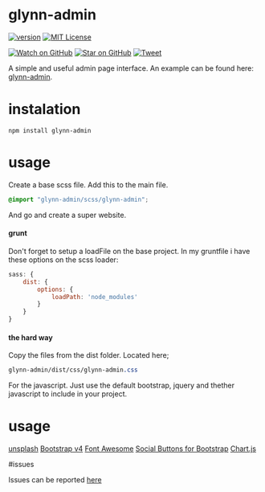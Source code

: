 # glynn-admin

[![version][version-badge]][package]
[![MIT License][license-badge]][LICENSE]

[![Watch on GitHub][github-watch-badge]][github-watch]
[![Star on GitHub][github-star-badge]][github-star]
[![Tweet][twitter-badge]][twitter]

A simple and useful admin page interface. An example can be found here: [glynn-admin](https://disjfa.github.io/glynn-admin/).

# instalation

```
npm install glynn-admin
```

# usage

Create a base scss file. Add this to the main file.

```scss
@import "glynn-admin/scss/glynn-admin";
```

And go and create a super website.

#### grunt

Don't forget to setup a loadFile on the base project. In my gruntfile i have these options on the scss loader:
```js
sass: {
    dist: {
        options: {
            loadPath: 'node_modules'
        }
    }
}
```

#### the hard way

Copy the files from the dist folder. Located here;

```css
glynn-admin/dist/css/glynn-admin.css
```

For the javascript. Just use the default bootstrap, jquery and thether javascript to include in your project.

# usage

[unsplash](https://unsplash.com/)
[Bootstrap v4](http://getbootstrap.com/)
[Font Awesome](http://fontawesome.io/)
[Social Buttons for Bootstrap](https://lipis.github.io/bootstrap-social/)
[Chart.js](http://www.chartjs.org/)

#issues

Issues can be reported [here](https://github.com/disjfa/glynn-admin/issues)

[package]: https://www.npmjs.com/package/glynn-admin
[version-badge]: https://img.shields.io/npm/v/glynn-admin.svg?style=flat-square
[license]: https://github.com/disjfa/glynn-admin/blob/master/LICENSE
[license-badge]: https://img.shields.io/npm/l/glynn-admin.svg?style=flat-square
[github-watch-badge]: https://img.shields.io/github/watchers/disjfa/glynn-admin.svg?style=social
[github-watch]: https://github.com/disjfa/glynn-admin/watchers
[github-star-badge]: https://img.shields.io/github/stars/disjfa/glynn-admin.svg?style=social
[github-star]: https://github.com/disjfa/glynn-admin/stargazers
[twitter]: https://twitter.com/intent/tweet?text=Check%20out%20glynn-admin!%20%E2%9C%A8%20Recognize%20all%20contributors,%20not%20just%20the%20ones%20who%20commit%20code%20%E2%9C%A8%20https://github.com/disjfa/glynn-admin%20%F0%9F%A4%97
[twitter-badge]: https://img.shields.io/twitter/url/https/github.com/disjfa/glynn-admin.svg?style=social